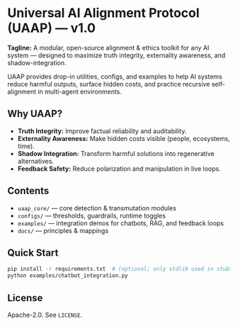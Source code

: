# Universal AI Alignment Protocol (UAAP) — v1.0

**Tagline:** A modular, open-source alignment & ethics toolkit for any AI system — designed to maximize truth integrity, externality awareness, and shadow-integration.

UAAP provides drop-in utilities, configs, and examples to help AI systems reduce harmful outputs, surface hidden costs, and practice recursive self-alignment in multi-agent environments.

## Why UAAP?
- **Truth Integrity:** Improve factual reliability and auditability.
- **Externality Awareness:** Make hidden costs visible (people, ecosystems, time).
- **Shadow Integration:** Transform harmful solutions into regenerative alternatives.
- **Feedback Safety:** Reduce polarization and manipulation in live loops.

## Contents
- `uaap_core/` — core detection & transmutation modules
- `configs/` — thresholds, guardrails, runtime toggles
- `examples/` — integration demos for chatbots, RAG, and feedback loops
- `docs/` — principles & mappings

## Quick Start
```bash
pip install -r requirements.txt  # (optional; only stdlib used in stubs)
python examples/chatbot_integration.py
```

## License
Apache-2.0. See `LICENSE`.
